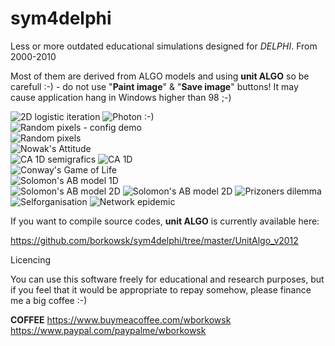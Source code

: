 # sym4delphi
Less or more outdated educational simulations designed for _DELPHI_. From 2000-2010

Most of them are derived from ALGO models and using **unit ALGO** so be carefull :-) - do not use "__Paint image__" & "__Save image__" buttons! It may cause application hang in Windows higher than 98 ;-) 

![2D logistic iteration](./Jetka/JetkaAutokorelacja2.png "2D logistic iteration")
![Photon :-)](./_Prymitywne/OdbijanieFotonu/OdbijanieFotonu2.png "Photon in the box :-)")                                                     
![Random pixels - config demo](./_Prymitywne/LosowePiksZSetupem/SetupFormUnit.png "Random pixels - config demo")                                                     
![Random pixels](./_Prymitywne/LosowePikseleProste/losowepiksele.png "Random pixels")                                                   
![Nowak's Attitude](./AttitudeStrenght/Attitude_strenght.png "Nowak's Attitude")                                                                                                                                                                                       
![CA 1D semigrafics](./CA_1D_Konsolowe/CA_1D_pseudolife.png "CA 1D semigrafics") 
![CA 1D](./CA_1D/Automat1D.png "CA 1D")                                                                
![Conway's Game of Life](./ConwaysLife/2D_extendlife.png "Conway's Game of Life")   
![Solomon's AB model 1D](./ABmodel2007/Ab_1D_2007.png "Solomon's AB model 1D")                                                                                                                          
![Solomon's AB model 2D](./ABmodel2007/AB_2D_2007b.png "Solomon's AB model 2D")
![Solomon's AB model 2D](./ABmodel2007/AB_2D_2007a.png "Solomon's AB model 2D")
![Prizoners dilemma](./PrizonersInSpace/PrizonersInSpace.png "Spatial Prizoners dilemma")
![Selforganisation](./DiffusionAggregation/2DCA_agregacja.png "Selforganisation of dendrites (geology!)")
![Network epidemic](./Epidemia2/EpidemicNetv2.png "Network epidemic")      



If you want to compile source codes, **unit ALGO** is currently available here:

https://github.com/borkowsk/sym4delphi/tree/master/UnitAlgo_v2012


Licencing

You can use this software freely for educational and research purposes, but if you feel that it would be appropriate to repay somehow, please finance me a big coffee :-)

**COFFEE**
https://www.buymeacoffee.com/wborkowsk  
https://www.paypal.com/paypalme/wborkowsk


